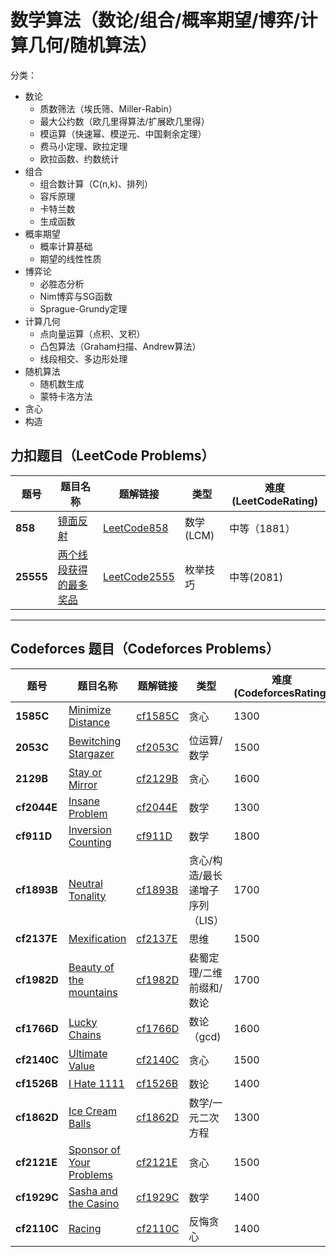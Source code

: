 # 数学算法（数论/组合/概率期望/博弈/计算几何/随机算法）

分类：

- 数论
  - 质数筛法（埃氏筛、Miller-Rabin）
  - 最大公约数（欧几里得算法/扩展欧几里得）
  - 模运算（快速幂、模逆元、中国剩余定理）
  - 费马小定理、欧拉定理
  - 欧拉函数、约数统计
- 组合
  - 组合数计算（C(n,k)、排列）
  - 容斥原理
  - 卡特兰数
  - 生成函数
- 概率期望
  - 概率计算基础
  - 期望的线性性质
- 博弈论
  - 必胜态分析
  - Nim博弈与SG函数
  - Sprague-Grundy定理
- 计算几何
  - 点向量运算（点积、叉积）
  - 凸包算法（Graham扫描、Andrew算法）
  - 线段相交、多边形处理
- 随机算法
  - 随机数生成
  - 蒙特卡洛方法
- 贪心
- 构造



## 力扣题目（LeetCode Problems）

| 题号 | 题目名称 | 题解链接 |  类型   | 难度(LeetCodeRating) |
|------|----------|----------|----------|----------------------|
|**858**| [镜面反射](https://leetcode.cn/problems/mirror-reflection/description/)| [LeetCode858](./solution/LeetCode858.md) | 数学(LCM) | 中等（1881） |
| **25555** | [两个线段获得的最多奖品](https://leetcode.cn/problems/maximize-win-from-two-segments/description/) | [LeetCode2555](./solution/LeetCode2555.md) | 枚举技巧 | 中等(2081) |




---

## Codeforces 题目（Codeforces Problems）

| 题号 | 题目名称 | 题解链接 | 类型 | 难度(CodeforcesRating) |
|------|----------|----------|------|------------------------|
| **1585C** |  [Minimize Distance](https://codeforces.com/problemset/problem/1585/C) |  [cf1585C](./solution/cf1585C.md) |  贪心  | 1300 |
| **2053C** | [Bewitching Stargazer](https://codeforces.com/problemset/problem/2053/C) | [cf2053C](./solution/cf2053C.md) | 位运算/数学 | 1500 |
| **2129B** | [Stay or Mirror](https://codeforces.com/problemset/problem/2129/B) | [cf2129B](./solution/cf2129B.md) | 贪心 | 1600 |
| **cf2044E** | [Insane Problem](https://codeforces.com/problemset/problem/2044/E) | [cf2044E](./solution/cf2044E.md) | 数学 | 1300 |
| **cf911D** | [Inversion Counting](https://codeforces.com/contest/911/problem/D) | [cf911D](./solution/cf911D.md) | 数学 | 1800 |
| **cf1893B** | [Neutral Tonality](https://codeforces.com/problemset/problem/1893/B) | [cf1893B](./solution/cf1893B.md) | 贪心/构造/最长递增子序列（LIS） | 1700 |
| **cf2137E** | [Mexification](https://codeforces.com/problemset/problem/2137/E) | [cf2137E](./solution/cf2137E.md) | 思维 | 1500 |
| **cf1982D** | [Beauty of the mountains](https://codeforces.com/problemset/problem/1982/D) | [cf1982D](./solution/cf1982D.md) | 裴蜀定理/二维前缀和/数论 | 1700 |
| **cf1766D** | [Lucky Chains](https://codeforces.com/problemset/problem/1766/D) | [cf1766D](./solution/cf1766D.md) | 数论（gcd) | 1600 |
| **cf2140C** | [Ultimate Value](https://codeforces.com/problemset/problem/2140/C) | [cf2140C](./solution/cf2140C.md) | 贪心 | 1500 |
| **cf1526B** | [I Hate 1111](https://codeforces.com/problemset/problem/1526/B) | [cf1526B](./solution/cf1526B.md) | 数论 | 1400 |
| **cf1862D** | [Ice Cream Balls](https://codeforces.com/problemset/problem/1862/D) | [cf1862D](./solution/cf1862D.md) | 数学/一元二次方程 | 1300 |
| **cf2121E** | [Sponsor of Your Problems](https://codeforces.com/contest/2121/problem/E) | [cf2121E](./solution/cf2121E.md) | 贪心 | 1500 |
| **cf1929C** | [Sasha and the Casino](https://codeforces.com/problemset/problem/1929/C) | [cf1929C](./solution/cf1929C.md) | 数学 | 1400 | 
| **cf2110C** | [Racing](https://codeforces.com/problemset/problem/2110/C) | [cf2110C](./solution/cf2110C.md) | 反悔贪心 | 1400 | 
